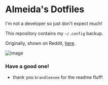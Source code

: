 # Almeida's Dotfiles

I'm not a developer so just don't expect much!

This repository contains my `~/.config` backup.

Originally, shown on Reddit, [here](https://www.reddit.com/r/unixporn/comments/166sklt/awesome_blacklotus_some_noob_love_for_ya/).

![image](https://github.com/PoisonIsBestType/.config/assets/12674437/42f2e359-5a6f-41bc-94a3-245be4f8843e)

### Have a good one!

- thank you `brandleesee` for the readme fluff!
